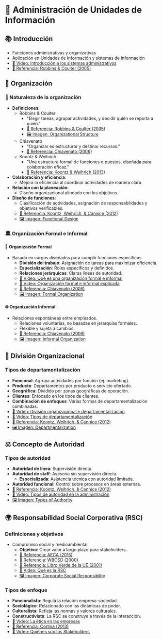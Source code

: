 # 🏢 Administración de Unidades de Información
## 📚 Introducción
- Funciones administrativas y organizativas
- Aplicación en Unidades de Información y sistemas de información
- [🎥 Video: Introducción a los sistemas administrativos](https://www.youtube.com/watch?v=sJk0phnqQsA)
- [📖 Referencia: Robbins & Coulter (2005)](https://books.google.com.co/books?id=oVHlFmFi_ToC&pg=PA232&hl=es#v=onepage&q&f=false)

## 🔧 Organización
### 🌱 Naturaleza de la organización
- **Definiciones**:
  - Robbins & Coulter
    - "Elegir tareas, agrupar actividades, y decidir quién se reporta a quién."
    - [📖 Referencia: Robbins & Coulter (2005)](https://books.google.com.co/books?id=oVHlFmFi_ToC&pg=PA234&hl=es#v=onepage&q&f=false)
    - [🖼 Imagen: Organizational Structure](https://concepto.de/wp-content/uploads/2019/08/estructura-organizacional-e1565733710457-800x400.jpg)
  - Chiavenato
    - "Organizar es estructurar y destinar recursos."
    - [📖 Referencia: Chiavenato (2006)](https://dspace.itsjapon.edu.ec/jspui/bitstream/123456789/3678/1/dokumen.pub_introduccion-a-la-teoria-general-de-la-administracion-decima-edicion-9781456269821-1456269828-9781456271824-1456271822%20%283%29.pdf#page=68)
  - Koontz & Weihrich
    - "Una estructura formal de funciones o puestos, diseñada para colaboración eficaz."
    - [📖 Referencia: Koontz & Weihrich (2013)](https://toaz.info/doc-view-3#page=140)
- **Colaboración y eficiencia**:
  - Mejora la eficiencia al coordinar actividades de manera clara.
- **Relación con la planeación**:
  - Diseño organizacional alineado con los objetivos.
- **Diseño de funciones**:
  - Clasificación de actividades, asignación de responsabilidades y objetivos verificables.
  - [📖 Referencia: Koontz, Weihrich, & Cannice (2012)](http://bit.ly/3BkBsgE)
  - [🖼 Imagen: Functional Design](https://fannyhernandezp.github.io/administracion-unidades-de-informacion/functional-design.png)

### 🏛 Organización Formal e Informal
#### 📜 Organización Formal
- Basada en cargos diseñados para cumplir funciones específicas.
  - **División del trabajo**: Asignación de tareas para maximizar eficiencia.
  - **Especialización**: Roles específicos y definidos.
  - **Relaciones jerárquicas**: Claras líneas de autoridad.
  - [🎥 Video: Qué es una organización formal e informal](https://www.youtube.com/watch?app=desktop&v=sCMqa_EsAeY&t=10s)
  - [🎥 Video: Organización formal e informal explicada](https://www.youtube.com/watch?app=desktop&v=sCMqa_EsAeY&t=4m05s)
  - [📖 Referencia: Chiavenato (2006)](https://bit.ly/3XYkmy3)
  - [🖼 Imagen: Formal Organization](https://bit.ly/3ZENHyO)

#### 🌐 Organización Informal
- Relaciones espontáneas entre empleados.
  - Relaciones voluntarias, no basadas en jerarquías formales.
  - Flexible y sujeta a cambios.
  - [📖 Referencia: Chiavenato (2006)](https://bit.ly/3BuLPhG)
  - [🖼 Imagen: Informal Organization](https://www.researchgate.net/figure/a-Formal-organizational-structure-b-Informal-organizational-structure-of_fig3_259287892)

## 🏬 División Organizacional
### Tipos de departamentalización
- **Funcional**: Agrupa actividades por función (ej. marketing).
- **Producto**: Departamentos por producto o servicio ofertado.
- **Geográfica**: Dividido por zonas geográficas de operación.
- **Clientes**: Enfocado en los tipos de clientes.
- **Combinación de enfoques**: Varias formas de departamentalización combinadas.
- [🎥 Video: División organizacional y departamentalización](https://youtu.be/XF4WNRQL0JY?si=eJIeQT0tK7mSnDnr&t=59)
- [🎥 Video: Tipos de departamentalización](https://youtu.be/BcwE6Bp1E6M?si=PuXUJowPabi2P0yI&t=89)
- [📖 Referencia: Koontz, Weihrich, & Cannice (2012)](https://www.google.com.co/books/edition/Administraci%C3%B3n/7BEmQgAACAAJ?hl=es&kptab=overview)
- [🖼 Imagen: Departmentalization](https://fannyhernandezp.github.io/administracion-unidades-de-informacion/tipos.png)

## ⚖ Concepto de Autoridad
### Tipos de autoridad
- **Autoridad de línea**: Supervisión directa.
- **Autoridad de staff**: Asesoría sin supervisión directa.
  - **Especializada**: Asistencia técnica con autoridad limitada.
- **Autoridad funcional**: Control sobre procesos en áreas externas.
- [📖 Referencia: Koontz, Weihrich, & Cannice (2012)](https://www.google.com.co/books/edition/Administraci%C3%B3n/7BEmQgAACAAJ?hl=es&kptab=overview)
- [🎥 Video: Tipos de autoridad en la administración](https://youtu.be/BcwE6Bp1E6M?si=_gPx8VflJDIFjB4n&t=506)
- [🖼 Imagen: Types of Authority](https://www.liderdelemprendimiento.com/wp-content/uploads/2022/09/Tipos-de-autoridad.png)

## 🌍 Responsabilidad Social Corporativa (RSC)
### Definiciones y objetivos
- Compromiso social y medioambiental.
  - **Objetivo**: Crear valor a largo plazo para stakeholders.
  - [📖 Referencia: AECA (2015)]()
  - [📖 Referencia: WBCSD (2000)](https://www.wbcsd.org/)
  - [📖 Referencia: Libro Verde de la UE (2001)](https://eur-lex.europa.eu/legal-content/ES/TXT/?uri=celex%3A52001DC0366)
  - [🎥 Video: Qué es la RSC](https://www.youtube.com/watch?v=c_CCxNkRmmE)
  - [🖼 Imagen: Corporate Social Responsibility](https://letsrebold.com/wp-content/uploads/2023/01/RSC.jpg)

### Tipos de enfoque
- **Funcionalista**: Regula la relación empresa-sociedad.
- **Sociológico**: Relacionado con las dinámicas de poder.
- **Culturalista**: Refleja las normas y valores culturales.
- **Constructivista**: La RSC se construye a través de la interacción.
- [🎥 Video: La ética en las empresas](https://www.youtube.com/watch?v=rPlhgBQSV1w)
- [📖 Referencia: Cortina (2013)](https://www.google.com.co/books/edition/La_%C3%A9tica/LbJsZmJmgPQC?hl=es&gbpv=1&dq=Cortina+(2013&printsec=frontcover))
- [🎥 Video: Quiénes son los Stakeholders](https://www.youtube.com/watch?v=eOd8ksJSC5g)
